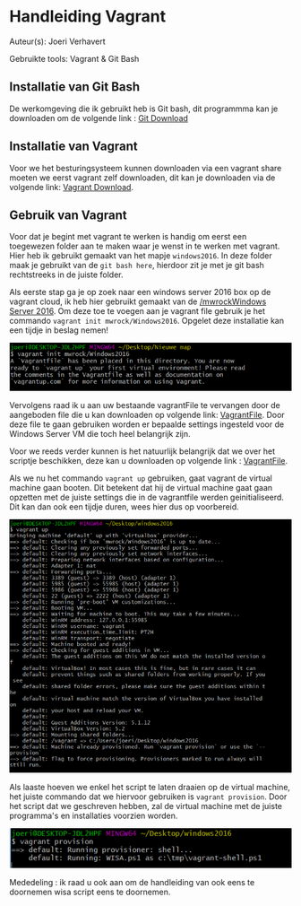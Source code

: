 # Handleiding Vagrant
Auteur(s): Joeri Verhavert

Gebruikte tools: Vagrant & Git Bash

## Installatie van Git Bash
De werkomgeving die ik gebruikt heb is Git bash, dit programmma kan je downloaden om de volgende link : [Git Download](https://git-scm.com/download)

## Installatie van Vagrant

Voor we het besturingsysteem kunnen downloaden via een vagrant share moeten we eerst vagrant zelf downloaden, dit kan je downloaden via de volgende link: [Vagrant Download](https://www.vagrantup.com/downloads.html).

## Gebruik van Vagrant

Voor dat je begint met vagrant te werken is handig om eerst een toegewezen folder aan te maken waar je wenst in te werken met vagrant. Hier heb ik gebruikt gemaakt van het mapje `windows2016`. In deze folder maak je gebruikt van de `git bash here`, hierdoor zit je met je git bash rechtstreeks in de juiste folder.

Als eerste stap ga je op zoek naar een windows server 2016 box op de vagrant cloud, ik heb hier gebruikt gemaakt van de
[/mwrockWindows Server 2016](https://app.vagrantup.com/mwrock/boxes/Windows2016). Om deze toe te voegen aan je vagrant file gebruik je het commando
`vagrant init mwrock/Windows2016`. Opgelet deze installatie kan een tijdje in beslag nemen!

![Vagrant init Afbeelding](img/vagrantINIT.PNG)

Vervolgens raad ik u aan uw bestaande vagrantFile te vervangen door de aangeboden file die u kan downloaden op volgende link: [VagrantFile](https://drive.google.com/drive/folders/1-ZYW1M1NBqNnip81MVkD4aySdKI8uauY?usp=sharing). Door deze file te gaan gebruiken worden er bepaalde settings ingesteld voor de Windows Server VM die toch heel belangrijk zijn.

Voor we reeds verder kunnen is het natuurlijk belangrijk dat we over het scriptje beschikken, deze kan u downloaden op volgende link : [VagrantFile](https://drive.google.com/drive/folders/1-ZYW1M1NBqNnip81MVkD4aySdKI8uauY?usp=sharing). 

Als we nu het commando `vagrant up` gebruiken, gaat vagrant de virtual machine gaan booten. Dit betekent dat hij de virtual machine gaat gaan opzetten met de juiste settings die in de vagrantfile werden geinitialiseerd. 
Dit kan dan ook een tijdje duren, wees hier dus op voorbereid.

![Vagrant Up Afbeelding](img/vagrantUP.PNG)

Als laaste hoeven we enkel het script te laten draaien op de virtual machine, het juiste commando dat we hiervoor gebruiken is `vagrant provision`. 
Door het script dat we geschreven hebben, zal de virtual machine met de juiste programma's en installaties voorzien worden. 

![Vagrant provision Afbeelding](img/vagrantprovision.PNG)

Mededeling : ik raad u ook aan om de handleiding van ook eens te doornemen wisa script eens te doornemen.
